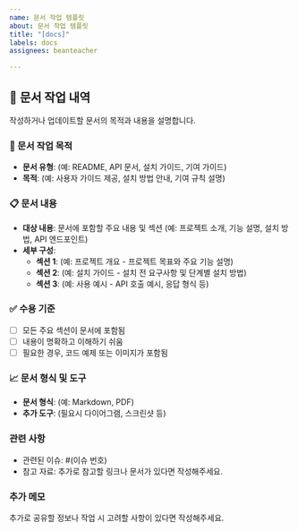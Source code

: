 ```yaml
---
name: 문서 작업 템플릿
about: 문서 작업 템플릿
title: "[docs]"
labels: docs
assignees: beanteacher

---
```


## 📝 문서 작업 내역
작성하거나 업데이트할 문서의 목적과 내용을 설명합니다.

### 📌 문서 작업 목적
- **문서 유형**: (예: README, API 문서, 설치 가이드, 기여 가이드)
- **목적**: (예: 사용자 가이드 제공, 설치 방법 안내, 기여 규칙 설명)

### 📋 문서 내용
- **대상 내용**: 문서에 포함할 주요 내용 및 섹션 (예: 프로젝트 소개, 기능 설명, 설치 방법, API 엔드포인트)
- **세부 구성**:
  - **섹션 1**: (예: 프로젝트 개요 - 프로젝트 목표와 주요 기능 설명)
  - **섹션 2**: (예: 설치 가이드 - 설치 전 요구사항 및 단계별 설치 방법)
  - **섹션 3**: (예: 사용 예시 - API 호출 예시, 응답 형식 등)

### ✅ 수용 기준
- [ ] 모든 주요 섹션이 문서에 포함됨
- [ ] 내용이 명확하고 이해하기 쉬움
- [ ] 필요한 경우, 코드 예제 또는 이미지가 포함됨

### 📈 문서 형식 및 도구
- **문서 형식**: (예: Markdown, PDF)
- **추가 도구**: (필요시 다이어그램, 스크린샷 등)

### 관련 사항
- 관련된 이슈: #(이슈 번호)
- 참고 자료: 추가로 참고할 링크나 문서가 있다면 작성해주세요.

### 추가 메모
추가로 공유할 정보나 작업 시 고려할 사항이 있다면 작성해주세요.
